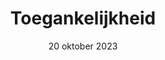 ---
id: '2'
layout: '../../layouts/BlogPostLayout.astro'
title: 'Toegankelijkheid'
description: 'Vandaag kwam Ischa Gast, die werkt aan de website van Schiphol, vertellen over toegankelijkheid.'
long_description: 'Vandaag kwam Ischa Gast, die werkt aan de website van Schiphol, vertellen over toegankelijkheid. We hebben bijvoorbeeld geleerd over web developer toold, PageSpeedInsights en dat toegankelijkheid alleen maar voordelen geeft.'
date: '20 oktober 2023'
speaker: 'Ischa Gast'
image:
  url: '/assets/images/schiphol-isha.jpeg'
  alt: 'Illustration of an airplane flying'
---